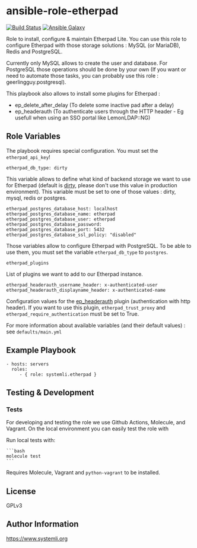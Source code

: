 # ansible-role-etherpad

[![Build Status](https://github.com/systemli/ansible-role-etherpad/workflows/Integration/badge.svg?branch=main)](https://github.com/systemli/ansible-role-etherpad/actions?query=workflow%3AIntegration)
[![Ansible Galaxy](http://img.shields.io/badge/ansible--galaxy-etherpad-blue.svg)](https://galaxy.ansible.com/systemli/etherpad/)

Role to install, configure & maintain Etherpad Lite. You can use this role to configure Etherpad with those storage solutions : MySQL (or MariaDB), Redis and PostgreSQL.

Currently only MySQL allows to create the user and database. For PostgreSQL those operations should be done by your own (If you want or need to automate those tasks, you can probably use this role : geerlingguy.postgresql).

This playbook also allows to install some plugins for Etherpad :

- ep_delete_after_delay (To delete some inactive pad after a delay)
- ep_headerauth (To authenticate users through the HTTP header - Eg usefull when using an SSO portal like LemonLDAP::NG)

## Role Variables

The playbook requires special configuration. You must set the `etherpad_api_key`!

    etherpad_db_type: dirty
This variable allows to define what kind of backend storage we want to use for Etherpad (default is [dirty](https://github.com/felixge/node-dirty), please don't use this value in production environment). This variable must be set to one of those values : dirty, mysql, redis or postgres.

    etherpad_postgres_database_host: localhost
    etherpad_postgres_database_name: etherpad
    etherpad_postgres_database_user: etherpad
    etherpad_postgres_database_password:
    etherpad_postgres_database_port: 5432
    etherpad_postgres_database_ssl_policy: "disabled"
Those variables allow to configure Etherpad with PostgreSQL. To be able to use them, you must set the variable `etherpad_db_type` to `postgres`.

    etherpad_plugins
List of plugins we want to add to our Etherpad instance.

    etherpad_headerauth_username_header: x-authenticated-user
    etherpad_headerauth_displayname_header: x-authenticated-name
Configuration values for the [ep_headerauth](https://www.npmjs.com/package/ep_headerauth) plugin (authentication with http header). If you want to use this plugin, `etherpad_trust_proxy` and `etherpad_require_authentication` must be set to True.

For more information about available variables (and their default values) : see `defaults/main.yml`

## Example Playbook

    - hosts: servers
      roles:
         - { role: systemli.etherpad }

## Testing & Development

### Tests

For developing and testing the role we use Github Actions, Molecule, and Vagrant. On the local environment you can easily test the role with

Run local tests with:

    ```bash
    molecule test
    ```

Requires Molecule, Vagrant and `python-vagrant` to be installed.

## License

GPLv3

## Author Information

<https://www.systemli.org>
